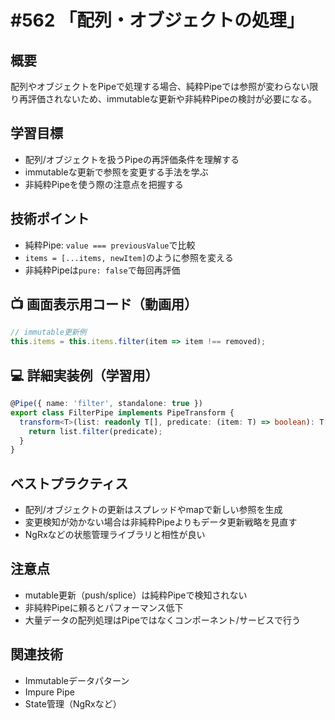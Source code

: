 # #562 「配列・オブジェクトの処理」

## 概要
配列やオブジェクトをPipeで処理する場合、純粋Pipeでは参照が変わらない限り再評価されないため、immutableな更新や非純粋Pipeの検討が必要になる。

## 学習目標
- 配列/オブジェクトを扱うPipeの再評価条件を理解する
- immutableな更新で参照を変更する手法を学ぶ
- 非純粋Pipeを使う際の注意点を把握する

## 技術ポイント
- 純粋Pipe: `value === previousValue`で比較
- `items = [...items, newItem]`のように参照を変える
- 非純粋Pipeは`pure: false`で毎回再評価

## 📺 画面表示用コード（動画用）
```typescript
// immutable更新例
this.items = this.items.filter(item => item !== removed);
```

## 💻 詳細実装例（学習用）
```typescript
@Pipe({ name: 'filter', standalone: true })
export class FilterPipe implements PipeTransform {
  transform<T>(list: readonly T[], predicate: (item: T) => boolean): T[] {
    return list.filter(predicate);
  }
}
```

## ベストプラクティス
- 配列/オブジェクトの更新はスプレッドやmapで新しい参照を生成
- 変更検知が効かない場合は非純粋Pipeよりもデータ更新戦略を見直す
- NgRxなどの状態管理ライブラリと相性が良い

## 注意点
- mutable更新（push/splice）は純粋Pipeで検知されない
- 非純粋Pipeに頼るとパフォーマンス低下
- 大量データの配列処理はPipeではなくコンポーネント/サービスで行う

## 関連技術
- Immutableデータパターン
- Impure Pipe
- State管理（NgRxなど）
